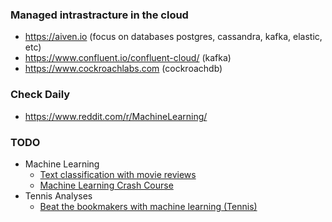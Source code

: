 ### Managed intrastracture in the cloud

- https://aiven.io (focus on databases postgres, cassandra, kafka, elastic, etc)
- https://www.confluent.io/confluent-cloud/ (kafka)
- https://www.cockroachlabs.com (cockroachdb)

### Check Daily 

- https://www.reddit.com/r/MachineLearning/


### TODO

- Machine Learning
    - [Text classification with movie reviews](https://github.com/tensorflow/docs/blob/master/site/en/r2/tutorials/keras/basic_text_classification.ipynb)    
    - [Machine Learning Crash Course](https://developers.google.com/machine-learning/crash-course/)
- Tennis Analyses
    - [Beat the bookmakers with machine learning (Tennis)](https://www.kaggle.com/edouardthomas/beat-the-bookmakers-with-machine-learning-tennis)